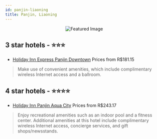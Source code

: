 ```yaml
---
id: panjin-liaoning
title: Panjin, Liaoning
---
```


<center><img src="https://i.travelapi.com/hotels/17000000/16720000/16714900/16714843/8fd5a929_z.jpg" alt="Featured Image" /></center>


##  3 star hotels - ⭐️⭐️⭐️

-    [Holiday Inn Express Panjin Downtown](https://us.hurb.com/hotels/panjin/holiday-inn-express-panjin-downtown-JNP-JP02688Z?cmp=18055) Prices from R$181.15
   > Make use of convenient amenities, which include complimentary wireless Internet access and a ballroom.

##  4 star hotels - ⭐️⭐️⭐️⭐️

-    [Holiday Inn Panjin Aqua City](https://us.hurb.com/hotels/panjin/holiday-inn-panjin-aqua-city-JNP-JP972141?cmp=18055) Prices from R$243.17
   > Enjoy recreational amenities such as an indoor pool and a fitness center. Additional amenities at this hotel include complimentary wireless Internet access, concierge services, and gift shops/newsstands.
